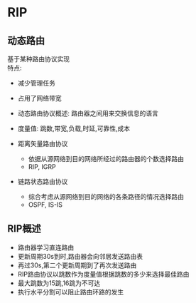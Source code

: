 # RIP

## 动态路由

基于某种路由协议实现  
特点:

- 减少管理任务
- 占用了网络带宽

- 动态路由协议概述: 路由器之间用来交换信息的语言
- 度量值: 跳数,带宽,负载,时延,可靠性,成本
- 距离矢量路由协议
  - 依据从源网络到目的网络所经过的路由器的个数选择路由
  - RIP, IGRP
- 链路状态路由协议
  - 综合考虑从源网络到目的网络的各条路径的情况选择路由
  - OSPF, IS-IS

## RIP概述

- 路由器学习直连路由
- 更新周期30s到时,路由器会向邻居发送路由表
- 再过30s,第二个更新周期到了再次发送路由
- RIP路由协议以跳数作为度量值根据跳数的多少来选择最佳路由
- 最大跳数为15跳,16跳为不可达
- 执行水平分割可以阻止路由环路的发生
